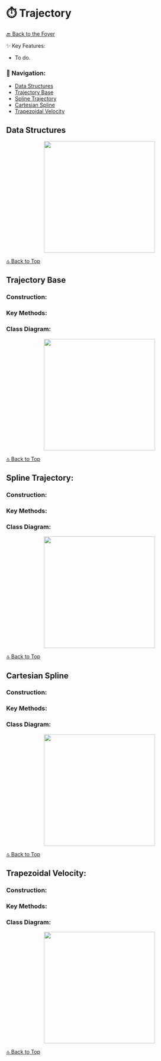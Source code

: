 # :stopwatch: Trajectory
[:back: Back to the Foyer](../README.md)

:sparkles: Key Features:
- To do.

### :compass: Navigation:

- [Data Structures](#data-structures)
- [Trajectory Base](#trajectory-base)
- [Spline Trajectory](#spline-trajectory)
- [Cartesian Spline](#cartesian-spline)
- [Trapezoidal Velocity](#trapezoidal-velocity)


## Data Structures

<p align="center">
  <img src="doc/image.png" width="300" height="auto"/>
</p>

[:top: Back to Top](#stopwatch-trajectory)

## Trajectory Base

### Construction:

### Key Methods:

### Class Diagram:

<p align="center">
  <img src="doc/image.png" width="300" height="auto"/>
</p>

[:top: Back to Top](#stopwatch-trajectory)

## Spline Trajectory:

### Construction:

### Key Methods:

### Class Diagram:

<p align="center">
  <img src="doc/image.png" width="300" height="auto"/>
</p>

[:top: Back to Top](#stopwatch-trajectory)

## Cartesian Spline

### Construction:

### Key Methods:

### Class Diagram:

<p align="center">
  <img src="doc/image.png" width="300" height="auto"/>
</p>

[:top: Back to Top](#stopwatch-trajectory)

## Trapezoidal Velocity:

### Construction:

### Key Methods:

### Class Diagram:

<p align="center">
  <img src="doc/image.png" width="300" height="auto"/>
</p>

[:top: Back to Top](#stopwatch-trajectory)

